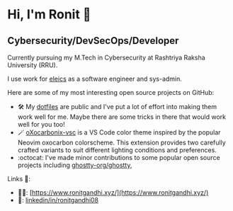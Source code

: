 # Hi, I'm Ronit 👋
## Cybersecurity/DevSecOps/Developer 

Currently pursuing my M.Tech in Cybersecurity at Rashtriya Raksha University (RRU).

I use work for [eleics](https://github.com/eleics) as a software engineer and sys-admin.

Here are some of my most interesting open source projects on GitHub:

- 🛠️ My [dotfiles](https://github.com/ronit18/dotfiles) are public and I've put
  a lot of effort into making them work well for me. Maybe there are some tricks
  in there that would work well for you too!
- 🪄 [oXocarbonix-vsc](https://github.com/ronit18/oXocarbonix-vsc) is a VS Code color theme inspired by the popular Neovim oxocarbon colorscheme. This extension provides two carefully crafted variants to suit different lighting conditions and preferences.
- :octocat: I've made minor contributions to some popular open source projects including
  [ghostty-org/ghostty](https://github.com/ghostty-org/ghostty/pulls?q=is%3Apr+author%3Aronit18+is%3Amerged),


Links 🔗:
- 👨‍💻: [https://www.ronitgandhi.xyz/](https://www.ronitgandhi.xyz/)
- 💼: [linkedin/in/ronitgandhi08](https://linkedin.com/in/ronitgandhi08)

